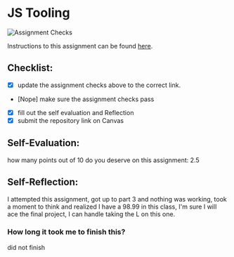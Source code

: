 JS Tooling
===================================
![Assignment Checks](https://github.com/IT3049C-Summer20/3-rock-paper-scissors-<GITHUB_USERNAME_HERE>/workflows/Assignment%20Checks/badge.svg)

Instructions to this assignment can be found [here](https://it3049c.github.io/docs/labs/tooling/).

## Checklist:
- [X] update the assignment checks above to the correct link.
- [Nope] make sure the assignment checks pass
- [X] fill out the self evaluation and Reflection
- [X] submit the repository link on Canvas

## Self-Evaluation: 
how many points out of 10 do you deserve on this assignment: 
2.5
## Self-Reflection:
I attempted this assignment, got up to part 3 and nothing was working, took a moment to think and realized I have a 98.99 in this class, I'm sure I will ace the final project, I can handle taking the L on this one.

### How long it took me to finish this?
did not finish
